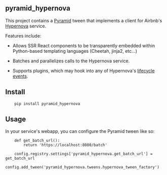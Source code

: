 pyramid_hypernova
--------------

This project contains a [Pyramid](http://docs.pylonsproject.org/en/latest/docs/pyramid.html) tween that implements a client for Airbnb's [Hypernova](//github.com/airbnb/hypernova) service.

Features include:

* Allows SSR React components to be transparently embedded within Python-based templating languages (Cheetah, jinja2, etc...)

* Batches and parallelizes calls to the Hypernova service.

* Supports plugins, which may hook into any of Hypernova's [lifecycle events](https://github.com/airbnb/hypernova/blob/master/docs/client-spec.md#plugin-lifecycle-api).

Install
-------

```
    pip install pyramid_hypernova
```

Usage
-----

In your service's webapp, you can configure the Pyramid tween like so:

```
    def get_batch_url():
        return 'https://localhost:8080/batch'

    config.registry.settings['pyramid_hypernova.get_batch_url'] = get_batch_url
    config.add_tween('pyramid_hypernova.tweens.hypernova_tween_factory')
```
